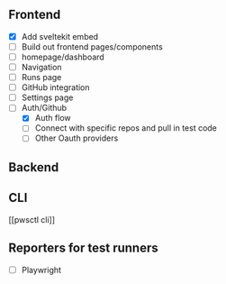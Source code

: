 ## Frontend
- [x] Add sveltekit embed
- [ ] Build out frontend pages/components
- [ ] homepage/dashboard
- [ ] Navigation
- [ ] Runs page 
- [ ] GitHub integration 
- [ ] Settings page 
- [ ] Auth/Github 
	- [x] Auth flow 
	- [ ] Connect with specific repos and pull in test code
	- [ ] Other Oauth providers

## Backend

## CLI
[[pwsctl cli]]
## Reporters for test runners
* [ ] Playwright